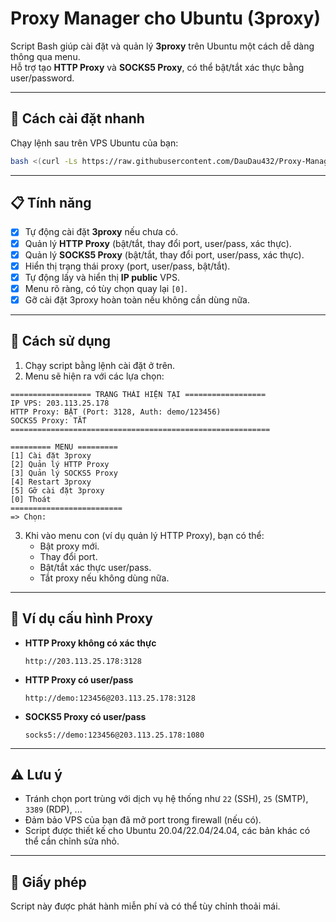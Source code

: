 # Proxy Manager cho Ubuntu (3proxy)

Script Bash giúp cài đặt và quản lý **3proxy** trên Ubuntu một cách dễ dàng thông qua menu.  
Hỗ trợ tạo **HTTP Proxy** và **SOCKS5 Proxy**, có thể bật/tắt xác thực bằng user/password.  

---

## 🚀 Cách cài đặt nhanh

Chạy lệnh sau trên VPS Ubuntu của bạn:

```bash
bash <(curl -Ls https://raw.githubusercontent.com/DauDau432/Proxy-Manager/refs/heads/main/proxy-manager.sh)
```

---

## 📋 Tính năng

- [x] Tự động cài đặt **3proxy** nếu chưa có.  
- [x] Quản lý **HTTP Proxy** (bật/tắt, thay đổi port, user/pass, xác thực).  
- [x] Quản lý **SOCKS5 Proxy** (bật/tắt, thay đổi port, user/pass, xác thực).  
- [x] Hiển thị trạng thái proxy (port, user/pass, bật/tắt).  
- [x] Tự động lấy và hiển thị **IP public** VPS.  
- [x] Menu rõ ràng, có tùy chọn quay lại `[0]`.  
- [x] Gỡ cài đặt 3proxy hoàn toàn nếu không cần dùng nữa.  

---

## 📖 Cách sử dụng

1. Chạy script bằng lệnh cài đặt ở trên.  
2. Menu sẽ hiện ra với các lựa chọn:  

```
================== TRẠNG THÁI HIỆN TẠI ==================
IP VPS: 203.113.25.178
HTTP Proxy: BẬT (Port: 3128, Auth: demo/123456)
SOCKS5 Proxy: TẮT
==========================================================

========= MENU =========
[1] Cài đặt 3proxy
[2] Quản lý HTTP Proxy
[3] Quản lý SOCKS5 Proxy
[4] Restart 3proxy
[5] Gỡ cài đặt 3proxy
[0] Thoát
=========================
=> Chọn:
```

3. Khi vào menu con (ví dụ quản lý HTTP Proxy), bạn có thể:  
   - Bật proxy mới.  
   - Thay đổi port.  
   - Bật/tắt xác thực user/pass.  
   - Tắt proxy nếu không dùng nữa.  

---

## 🔑 Ví dụ cấu hình Proxy

- **HTTP Proxy không có xác thực**  
  ```
  http://203.113.25.178:3128
  ```

- **HTTP Proxy có user/pass**  
  ```
  http://demo:123456@203.113.25.178:3128
  ```

- **SOCKS5 Proxy có user/pass**  
  ```
  socks5://demo:123456@203.113.25.178:1080
  ```

---

## ⚠️ Lưu ý

- Tránh chọn port trùng với dịch vụ hệ thống như `22` (SSH), `25` (SMTP), `3389` (RDP), ...  
- Đảm bảo VPS của bạn đã mở port trong firewall (nếu có).  
- Script được thiết kế cho Ubuntu 20.04/22.04/24.04, các bản khác có thể cần chỉnh sửa nhỏ.  

---

## 📜 Giấy phép

Script này được phát hành miễn phí và có thể tùy chỉnh thoải mái.
